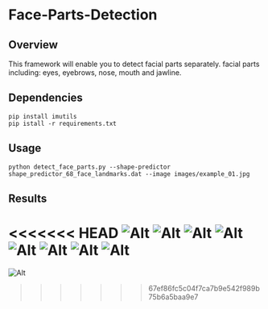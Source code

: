 # Face-Parts-Detection

## Overview

This framework will enable you to detect facial parts separately. facial parts including: eyes, eyebrows, nose, mouth and jawline.


## Dependencies

``` 
pip install imutils
pip istall -r requirements.txt

```

## Usage
```
python detect_face_parts.py --shape-predictor shape_predictor_68_face_landmarks.dat --image images/example_01.jpg 
```
## Results

<<<<<<< HEAD
![Alt](results/face5_nose.png)
![Alt](results/face0_mouth.png)
![Alt](results/face_overlay.png)
![Alt](results/face6_jaw.png)
![Alt](results/face1_right_eyebrow.png)
![Alt](results/face2_left_eyebrow.png)
![Alt](results/face3_right_eye.png)
![Alt](results/face4_left_eye.png)
=======
![Alt](results/face0_mouth.png)

>>>>>>> 67ef86fc5c04f7ca7b9e542f989b75b6a5baa9e7
